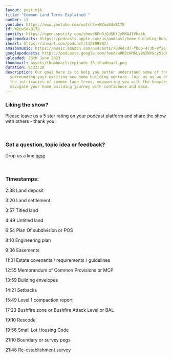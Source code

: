 ```yaml
---
layout: post.njk
title: "Common Land Terms Explained "
number: 13
youtube: https://www.youtube.com/watch?v=WZuwSdxB178
id: WZuwSdxB178
spotify: https://open.spotify.com/show/6PnOjGdSKtJyMNA41Vhakk
applepodcasts: https://podcasts.apple.com/us/podcast/home-building-hub/id1681936589
iheart: https://iheart.com/podcast/112809987/
amazonmusic: https://music.amazon.com/podcasts/7004d7d7-fb06-473b-8f26-8ce9992cac11
googlepodcasts: https://podcasts.google.com/feed/aHR0cHM6Ly9mZWVkcy5idXp6c3Byb3V0LmNvbS8yMTM5MTU1LnJzcw==
uploaded: 26th June 2023
thumbnail: assets/thumbnails/episode-13-thumbnail.png
duration: 0:23:28
description: Our goal here is to help you better understand some of the language
  surrounding your exciting new home building venture. Join us as we delve into
  the intricacies of common land terms, empowering you with the knowledge to
  navigate your home building journey with confidence and ease.
---
```

### Liking the show?

Please leave us a 5 star rating on your podcast platform and share the show with others - thank you.

<br>

### Got a question, topic idea or feedback?

Drop us a line <a href="/contact" id="contact-us" target="_blank">here</a>

<br>

### Timestamps:

2:38 Land deposit 

3:20 Land settlement

3:57 Titled land

4:49 Untitled land

6:54 Plan Of subdivision or POS

8:10 Engineering plan

9:36 Easements

11:31 Estate covenants / requirements / guidelines

12:55 Memorandum of Common Provisions or MCP

13:59 Building envelopes

14:21 Setbacks

15:49 Level 1 compaction report

17:23 Bushfire zone or Bushfire Attack Level or BAL

19:10 Rescode

19:56 Small Lot Housing Code

21:10 Boundary or survey pegs

21:48 Re-establishment survey